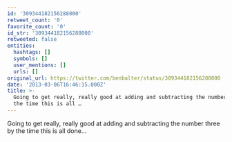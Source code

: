 ```yaml
---
id: '309344182156288000'
retweet_count: '0'
favorite_count: '0'
id_str: '309344182156288000'
retweeted: false
entities:
  hashtags: []
  symbols: []
  user_mentions: []
  urls: []
original_url: https://twitter.com/benbalter/status/309344182156288000
date: '2013-03-06T16:46:15.000Z'
title: >-
  Going to get really, really good at adding and subtracting the number three by
  the time this is all …
---
```


Going to get really, really good at adding and subtracting the number three by the time this is all done…